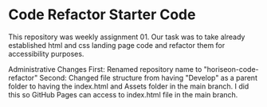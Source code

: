 # Code Refactor Starter Code
This repository was weekly assignment 01. Our task was to take already established html and css
landing page code and refactor them for accessibility purposes.

Administrative Changes
First:  Renamed repository name to "horiseon-code-refactor"
Second: Changed file structure from having "Develop" as a parent folder 
		to having the index.html and Assets folder in the main branch.
		I did this so GitHub Pages can access to index.html file in the main branch.

 